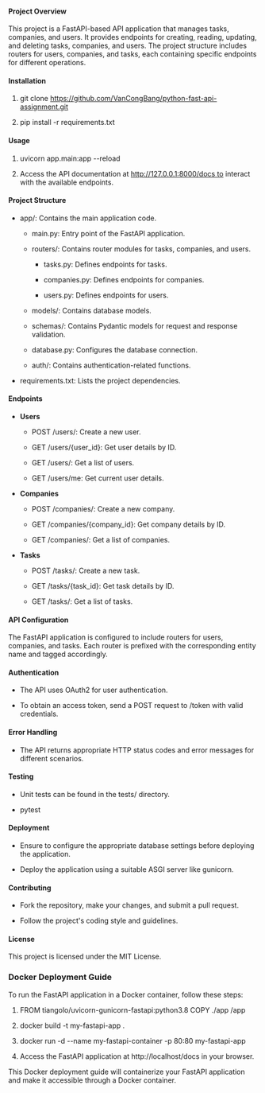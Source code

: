 #### Project Overview

This project is a FastAPI-based API application that manages tasks, companies, and users. It provides endpoints for creating, reading, updating, and deleting tasks, companies, and users. The project structure includes routers for users, companies, and tasks, each containing specific endpoints for different operations.

#### Installation

1.  git clone https://github.com/VanCongBang/python-fast-api-assignment.git
    
2.  pip install -r requirements.txt
    

#### Usage

1.  uvicorn app.main:app --reload
    
2.  Access the API documentation at http://127.0.0.1:8000/docs to interact with the available endpoints.
    

#### Project Structure

*   app/: Contains the main application code.
    
    *   main.py: Entry point of the FastAPI application.
        
    *   routers/: Contains router modules for tasks, companies, and users.
        
        *   tasks.py: Defines endpoints for tasks.
            
        *   companies.py: Defines endpoints for companies.
            
        *   users.py: Defines endpoints for users.
            
    *   models/: Contains database models.
        
    *   schemas/: Contains Pydantic models for request and response validation.
        
    *   database.py: Configures the database connection.
        
    *   auth/: Contains authentication-related functions.
        
*   requirements.txt: Lists the project dependencies.
    

#### Endpoints

*   **Users**
    
    *   POST /users/: Create a new user.
        
    *   GET /users/{user\_id}: Get user details by ID.
        
    *   GET /users/: Get a list of users.
        
    *   GET /users/me: Get current user details.
        
*   **Companies**
    
    *   POST /companies/: Create a new company.
        
    *   GET /companies/{company\_id}: Get company details by ID.
        
    *   GET /companies/: Get a list of companies.
        
*   **Tasks**
    
    *   POST /tasks/: Create a new task.
        
    *   GET /tasks/{task\_id}: Get task details by ID.
        
    *   GET /tasks/: Get a list of tasks.
        

#### API Configuration

The FastAPI application is configured to include routers for users, companies, and tasks. Each router is prefixed with the corresponding entity name and tagged accordingly.

#### Authentication

*   The API uses OAuth2 for user authentication.
    
*   To obtain an access token, send a POST request to /token with valid credentials.
    

#### Error Handling

*   The API returns appropriate HTTP status codes and error messages for different scenarios.
    

#### Testing

*   Unit tests can be found in the tests/ directory.
    
*   pytest
    

#### Deployment

*   Ensure to configure the appropriate database settings before deploying the application.
    
*   Deploy the application using a suitable ASGI server like gunicorn.
    

#### Contributing

*   Fork the repository, make your changes, and submit a pull request.
    
*   Follow the project's coding style and guidelines.
    

#### License

This project is licensed under the MIT License.

### Docker Deployment Guide

To run the FastAPI application in a Docker container, follow these steps:

1.  FROM tiangolo/uvicorn-gunicorn-fastapi:python3.8 COPY ./app /app
    
2.  docker build -t my-fastapi-app .
    
3.  docker run -d --name my-fastapi-container -p 80:80 my-fastapi-app
    
4.  Access the FastAPI application at http://localhost/docs in your browser.
    

This Docker deployment guide will containerize your FastAPI application and make it accessible through a Docker container.
